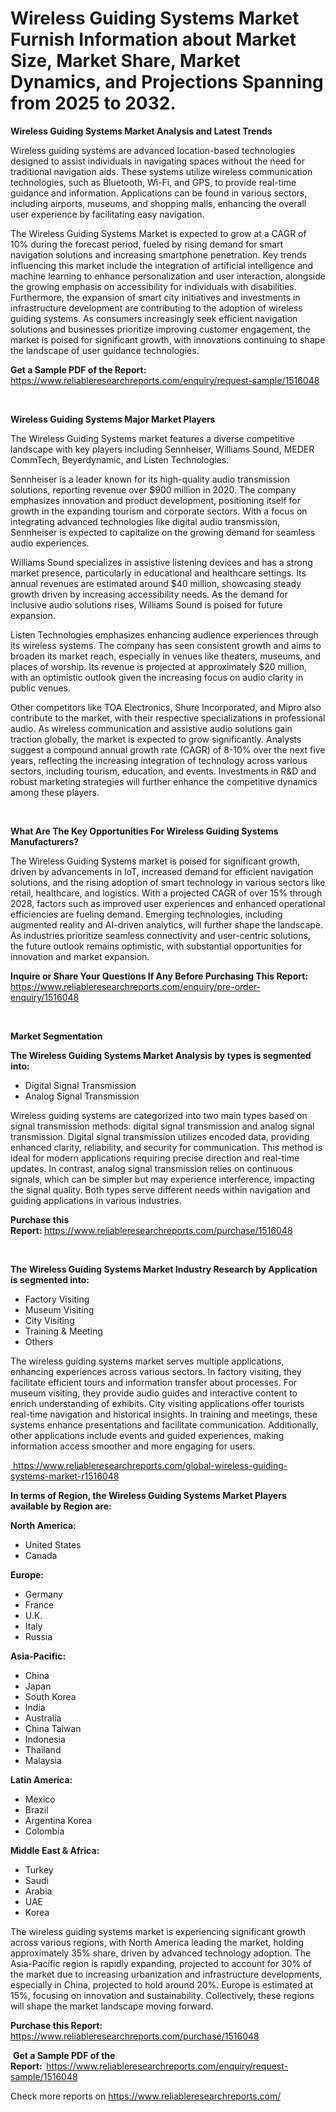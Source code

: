 <p><h1>Wireless Guiding Systems Market Furnish Information about Market Size, Market Share, Market Dynamics, and Projections Spanning from 2025 to 2032.</h1></p><p><strong>Wireless Guiding Systems Market Analysis and Latest Trends</strong></p>
<p><p>Wireless guiding systems are advanced location-based technologies designed to assist individuals in navigating spaces without the need for traditional navigation aids. These systems utilize wireless communication technologies, such as Bluetooth, Wi-Fi, and GPS, to provide real-time guidance and information. Applications can be found in various sectors, including airports, museums, and shopping malls, enhancing the overall user experience by facilitating easy navigation.</p><p>The Wireless Guiding Systems Market is expected to grow at a CAGR of 10% during the forecast period, fueled by rising demand for smart navigation solutions and increasing smartphone penetration. Key trends influencing this market include the integration of artificial intelligence and machine learning to enhance personalization and user interaction, alongside the growing emphasis on accessibility for individuals with disabilities. Furthermore, the expansion of smart city initiatives and investments in infrastructure development are contributing to the adoption of wireless guiding systems. As consumers increasingly seek efficient navigation solutions and businesses prioritize improving customer engagement, the market is poised for significant growth, with innovations continuing to shape the landscape of user guidance technologies.</p></p>
<p><strong>Get a Sample PDF of the Report:&nbsp;</strong> <a href="https://www.reliableresearchreports.com/enquiry/request-sample/1516048?utm_campaign=2957&utm_medium=2&utm_source=Github&utm_content=ia&utm_term=29032025&utm_id=wireless-guiding-systems">https://www.reliableresearchreports.com/enquiry/request-sample/1516048</a></p>
<p>&nbsp;</p>
<p><strong>Wireless Guiding Systems Major Market Players</strong></p>
<p><p>The Wireless Guiding Systems market features a diverse competitive landscape with key players including Sennheiser, Williams Sound, MEDER CommTech, Beyerdynamic, and Listen Technologies. </p><p>Sennheiser is a leader known for its high-quality audio transmission solutions, reporting revenue over $900 million in 2020. The company emphasizes innovation and product development, positioning itself for growth in the expanding tourism and corporate sectors. With a focus on integrating advanced technologies like digital audio transmission, Sennheiser is expected to capitalize on the growing demand for seamless audio experiences.</p><p>Williams Sound specializes in assistive listening devices and has a strong market presence, particularly in educational and healthcare settings. Its annual revenues are estimated around $40 million, showcasing steady growth driven by increasing accessibility needs. As the demand for inclusive audio solutions rises, Williams Sound is poised for future expansion.</p><p>Listen Technologies emphasizes enhancing audience experiences through its wireless systems. The company has seen consistent growth and aims to broaden its market reach, especially in venues like theaters, museums, and places of worship. Its revenue is projected at approximately $20 million, with an optimistic outlook given the increasing focus on audio clarity in public venues.</p><p>Other competitors like TOA Electronics, Shure Incorporated, and Mipro also contribute to the market, with their respective specializations in professional audio. As wireless communication and assistive audio solutions gain traction globally, the market is expected to grow significantly. Analysts suggest a compound annual growth rate (CAGR) of 8-10% over the next five years, reflecting the increasing integration of technology across various sectors, including tourism, education, and events. Investments in R&D and robust marketing strategies will further enhance the competitive dynamics among these players.</p></p>
<p>&nbsp;</p>
<p><strong>What Are The Key Opportunities For Wireless Guiding Systems Manufacturers?</strong></p>
<p><p>The Wireless Guiding Systems market is poised for significant growth, driven by advancements in IoT, increased demand for efficient navigation solutions, and the rising adoption of smart technology in various sectors like retail, healthcare, and logistics. With a projected CAGR of over 15% through 2028, factors such as improved user experiences and enhanced operational efficiencies are fueling demand. Emerging technologies, including augmented reality and AI-driven analytics, will further shape the landscape. As industries prioritize seamless connectivity and user-centric solutions, the future outlook remains optimistic, with substantial opportunities for innovation and market expansion.</p></p>
<p><strong>Inquire or Share Your Questions If Any Before Purchasing This Report:</strong> <a href="https://www.reliableresearchreports.com/enquiry/pre-order-enquiry/1516048?utm_campaign=2957&utm_medium=2&utm_source=Github&utm_content=ia&utm_term=29032025&utm_id=wireless-guiding-systems">https://www.reliableresearchreports.com/enquiry/pre-order-enquiry/1516048</a></p>
<p>&nbsp;</p>
<p><strong>Market Segmentation</strong></p>
<p><strong>The Wireless Guiding Systems Market Analysis by types is segmented into:</strong></p>
<p><ul><li>Digital Signal Transmission</li><li>Analog Signal Transmission</li></ul></p>
<p><p>Wireless guiding systems are categorized into two main types based on signal transmission methods: digital signal transmission and analog signal transmission. Digital signal transmission utilizes encoded data, providing enhanced clarity, reliability, and security for communication. This method is ideal for modern applications requiring precise direction and real-time updates. In contrast, analog signal transmission relies on continuous signals, which can be simpler but may experience interference, impacting the signal quality. Both types serve different needs within navigation and guiding applications in various industries.</p></p>
<p><strong>Purchase this Report:&nbsp;</strong><a href="https://www.reliableresearchreports.com/purchase/1516048?utm_campaign=2957&utm_medium=2&utm_source=Github&utm_content=ia&utm_term=29032025&utm_id=wireless-guiding-systems">https://www.reliableresearchreports.com/purchase/1516048</a></p>
<p>&nbsp;</p>
<p><strong>The Wireless Guiding Systems Market Industry Research by Application is segmented into:</strong></p>
<p><ul><li>Factory Visiting</li><li>Museum Visiting</li><li>City Visiting</li><li>Training & Meeting</li><li>Others</li></ul></p>
<p><p>The wireless guiding systems market serves multiple applications, enhancing experiences across various sectors. In factory visiting, they facilitate efficient tours and information transfer about processes. For museum visiting, they provide audio guides and interactive content to enrich understanding of exhibits. City visiting applications offer tourists real-time navigation and historical insights. In training and meetings, these systems enhance presentations and facilitate communication. Additionally, other applications include events and guided experiences, making information access smoother and more engaging for users.</p></p>
<p><a href="https://www.reliableresearchreports.com/global-wireless-guiding-systems-market-r1516048?utm_campaign=2957&utm_medium=2&utm_source=Github&utm_content=ia&utm_term=29032025&utm_id=wireless-guiding-systems">&nbsp;https://www.reliableresearchreports.com/global-wireless-guiding-systems-market-r1516048</a></p>
<p><strong>In terms of Region, the Wireless Guiding Systems Market Players available by Region are:</strong></p>
<p>
    <p> <strong> North America: </strong>
        <ul>
            <li>United States</li>
            <li>Canada</li>
        </ul>
        </p> 
    <p> <strong> Europe: </strong>
        <ul>
            <li>Germany</li>
            <li>France</li>
            <li>U.K.</li>
            <li>Italy</li>
            <li>Russia</li>
        </ul>
        </p> 
    <p> <strong> Asia-Pacific: </strong>
        <ul>
            <li>China</li>
            <li>Japan</li>
            <li>South Korea</li>
            <li>India</li>
            <li>Australia</li>
            <li>China Taiwan</li>
            <li>Indonesia</li>
            <li>Thailand</li>
            <li>Malaysia</li>
        </ul>
        </p> 
    <p> <strong> Latin America: </strong>
        <ul>
            <li>Mexico</li>
            <li>Brazil</li>
            <li>Argentina Korea</li>
            <li>Colombia</li>
        </ul>
        </p> 
    <p> <strong> Middle East & Africa: </strong>
        <ul>
            <li>Turkey</li>
            <li>Saudi</li>
            <li>Arabia</li>
            <li>UAE</li>
            <li>Korea</li>
        </ul>
    </p>
    </p>
<p><p>The wireless guiding systems market is experiencing significant growth across various regions, with North America leading the market, holding approximately 35% share, driven by advanced technology adoption. The Asia-Pacific region is rapidly expanding, projected to account for 30% of the market due to increasing urbanization and infrastructure developments, especially in China, projected to hold around 20%. Europe is estimated at 15%, focusing on innovation and sustainability. Collectively, these regions will shape the market landscape moving forward.</p></p>
<p><strong>Purchase this Report: </strong><a href="https://www.reliableresearchreports.com/purchase/1516048?utm_campaign=2957&utm_medium=2&utm_source=Github&utm_content=ia&utm_term=29032025&utm_id=wireless-guiding-systems">https://www.reliableresearchreports.com/purchase/1516048</a></p>
<p>&nbsp;<strong>Get a Sample PDF of the Report:&nbsp;&nbsp;</strong><a href="https://www.reliableresearchreports.com/enquiry/request-sample/1516048?utm_campaign=2957&utm_medium=2&utm_source=Github&utm_content=ia&utm_term=29032025&utm_id=wireless-guiding-systems">https://www.reliableresearchreports.com/enquiry/request-sample/1516048</a></p>
<p><strong></strong></p>
<p>Check more reports on <a href="https://www.reliableresearchreports.com/?utm_campaign=2957&utm_medium=2&utm_source=Github&utm_content=ia&utm_term=29032025&utm_id=wireless-guiding-systems">https://www.reliableresearchreports.com/</a></p>